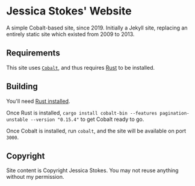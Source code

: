 # Jessica Stokes' Website

A simple Cobalt-based site, since 2019. Initially a Jekyll site, replacing an entirely static site which existed from 2009 to 2013.

## Requirements

This site uses [`Cobalt`](http://cobalt-org.github.io), and thus requires [Rust](https://www.rust-lang.org) to be installed.

## Building

You'll need [Rust installed](https://rustup.rs).

Once Rust is installed, `cargo install cobalt-bin --features pagination-unstable --version "0.15.4"` to get Cobalt ready to go.

Once Cobalt is installed, run `cobalt`, and the site will be available on port `3000`.

## Copyright

Site content is Copyright Jessica Stokes. You may not reuse anything without my permission.
